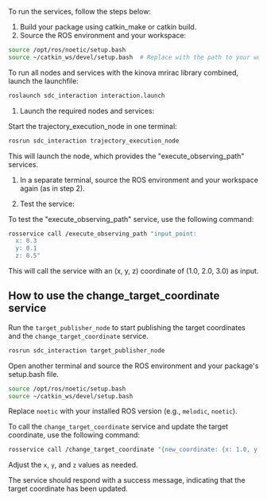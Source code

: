 To run the services, follow the steps below:

1. Build your package using catkin_make or catkin build.
2. Source the ROS environment and your workspace:

```sh
source /opt/ros/noetic/setup.bash
source ~/catkin_ws/devel/setup.bash  # Replace with the path to your workspace if different
```

To run all nodes and services with the kinova mrirac library combined, launch the launchfile:

```sh
roslaunch sdc_interaction interaction.launch 
```

1. Launch the required nodes and services:

Start the trajectory_execution_node in one terminal:

```sh
rosrun sdc_interaction trajectory_execution_node
```

This will launch the node, which provides the "execute_observing_path" services.

1. In a separate terminal, source the ROS environment and your workspace again (as in step 2).

2. Test the service:

To test the "execute_observing_path" service, use the following command:

```sh
rosservice call /execute_observing_path "input_point:
  x: 0.3
  y: 0.1
  z: 0.5"
```

This will call the service with an (x, y, z) coordinate of (1.0, 2.0, 3.0) as input.

## How to use the change_target_coordinate service

Run the `target_publisher_node` to start publishing the target coordinates and the `change_target_coordinate` service.
   
```sh
rosrun sdc_interaction target_publisher_node
```

Open another terminal and source the ROS environment and your package's setup.bash file.
   
```sh
source /opt/ros/noetic/setup.bash
source ~/catkin_ws/devel/setup.bash
```

Replace `noetic` with your installed ROS version (e.g., `melodic`, `noetic`).

To call the `change_target_coordinate` service and update the target coordinate, use the following command:
   
```sh
rosservice call /change_target_coordinate "{new_coordinate: {x: 1.0, y: 2.0, z: 3.0}}"
```

Adjust the `x`, `y`, and `z` values as needed.

  The service should respond with a success message, indicating that the target coordinate has been updated.
